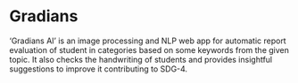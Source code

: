 # Gradians
 ‘Gradians AI’ is an image processing and NLP web app for automatic report evaluation of student in categories based on some keywords from the given topic. It also checks the handwriting of students and provides insightful suggestions to improve it contributing to SDG-4.